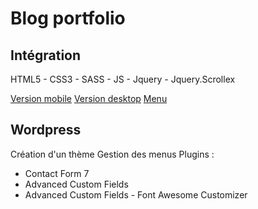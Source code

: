 # Blog portfolio

## Intégration

HTML5 - CSS3 - SASS - JS - Jquery - Jquery.Scrollex

[Version mobile](docs/mobile.png)
[Version desktop](docs/desktop.png)
[Menu](docs/menu.png)

## Wordpress

Création d'un thème
Gestion des menus
Plugins : 
- Contact Form 7
- Advanced Custom Fields
- Advanced Custom Fields - Font Awesome
Customizer
